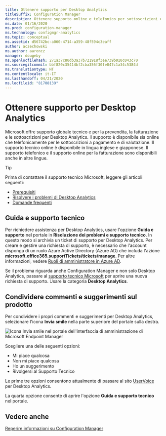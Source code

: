 ```yaml
---
title: Ottenere supporto per Desktop Analytics
titleSuffix: Configuration Manager
description: Ottenere supporto online e telefonico per sottoscrizioni di Desktop Analytics a pagamento e di valutazione.
ms.date: 01/16/2020
ms.prod: configuration-manager
ms.technology: configmgr-analytics
ms.topic: conceptual
ms.assetid: d56742bc-a060-4714-a359-48f594c3eaff
author: aczechowski
ms.author: aaroncz
manager: dougeby
ms.openlocfilehash: 271a37c80db3a37b721918f3ee739b010c043c70
ms.sourcegitcommit: bbf820c35414bf2cba356f30fe047c1a34c5384d
ms.translationtype: HT
ms.contentlocale: it-IT
ms.lasthandoff: 04/21/2020
ms.locfileid: "81708139"
---
```

# <a name="get-support-for-desktop-analytics"></a>Ottenere supporto per Desktop Analytics

Microsoft offre supporto globale tecnico e per la prevendita, la fatturazione e le sottoscrizioni per Desktop Analytics. Il supporto è disponibile sia online che telefonicamente per le sottoscrizioni a pagamento e di valutazione. Il supporto tecnico online è disponibile in lingua inglese e giapponese. Il supporto telefonico e il supporto online per la fatturazione sono disponibili anche in altre lingue.

> [!TIP]
> Prima di contattare il supporto tecnico Microsoft, leggere gli articoli seguenti:
>
> - [Prerequisiti](overview.md#prerequisites)
> - [Risolvere i problemi di Desktop Analytics](troubleshooting.md)
> - [Domande frequenti](faq.md)

## <a name="help-and-support"></a>Guida e supporto tecnico

Per richiedere assistenza per Desktop Analytics, usare l'opzione **Guida e supporto** nel portale in **Risoluzione dei problemi e supporto tecnico**. In questo modo si archivia un ticket di supporto per Desktop Analytics. Per creare e gestire una richiesta di supporto, è necessario che l'account disponga di un ruolo Azure Active Directory (Azure AD) che includa l'azione **microsoft.office365.supportTickets/tickets/manage**. Per altre informazioni, vedere [Ruoli di amministratore in Azure AD](https://docs.microsoft.com/azure/active-directory/users-groups-roles/directory-assign-admin-roles).

Se il problema riguarda anche Configuration Manager e non solo Desktop Analytics, passare al [supporto tecnico Microsoft](https://aka.ms/cmcbsupport) per aprire una nuova richiesta di supporto. Usare la categoria **Desktop Analytics**.

## <a name="share-product-feedback"></a><a name="bkmk_feedback"></a> Condividere commenti e suggerimenti sul prodotto

<!-- 5451636 -->

Per condividere i propri commenti e suggerimenti per Desktop Analytics, selezionare l'icona **Invia smile** nella parte superiore del portale sulla destra.

![Icona Invia smile nel portale dell'interfaccia di amministrazione di Microsoft Endpoint Manager](media/5451636-portal-feedback.png)

Scegliere una delle seguenti opzioni:

- Mi piace qualcosa
- Non mi piace qualcosa
- Ho un suggerimento
- Rivolgersi al Supporto Tecnico

Le prime tre opzioni consentono attualmente di passare al sito [UserVoice](https://configurationmanager.uservoice.com/forums/300492-ideas?category_id=366805) per Desktop Analytics.

La quarta opzione consente di aprire l'opzione **Guida e supporto tecnico** nel portale.

## <a name="see-also"></a>Vedere anche

[Reperire informazioni su Configuration Manager](../core/understand/find-help.md)

